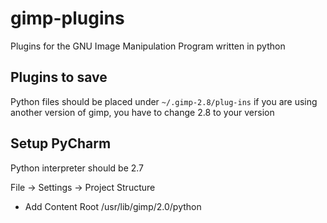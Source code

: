 # gimp-plugins
Plugins for the GNU Image Manipulation Program written in python


## Plugins to save
Python files should be placed under 
`~/.gimp-2.8/plug-ins`
if you are using another version of gimp, you have to change 2.8 to your version


## Setup PyCharm

Python interpreter should be 2.7

File -> Settings -> Project Structure 
+ Add Content Root
/usr/lib/gimp/2.0/python

